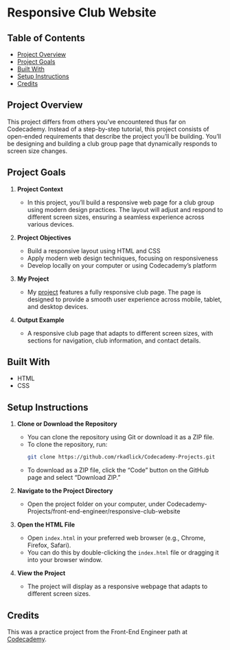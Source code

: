 # Responsive Club Website

## Table of Contents
* [Project Overview](#project-overview)
* [Project Goals](#project-goals)
* [Built With](#built-with)
* [Setup Instructions](#setup-instructions)
* [Credits](#credits)

## Project Overview

This project differs from others you’ve encountered thus far on Codecademy. Instead of a step-by-step tutorial, this project consists of open-ended requirements that describe the project you’ll be building. You’ll be designing and building a club group page that dynamically responds to screen size changes.

## Project Goals

1. **Project Context**
   * In this project, you’ll build a responsive web page for a club group using modern design practices. The layout will adjust and respond to different screen sizes, ensuring a seamless experience across various devices.

2. **Project Objectives**
   * Build a responsive layout using HTML and CSS
   * Apply modern web design techniques, focusing on responsiveness
   * Develop locally on your computer or using Codecademy’s platform

3. **My Project**
   * My [project](https://github.com/rkadlick/Codecademy-Projects/tree/main/front-end-engineer/responsive-club-website) features a fully responsive club page. The page is designed to provide a smooth user experience across mobile, tablet, and desktop devices.

4. **Output Example**
   * A responsive club page that adapts to different screen sizes, with sections for navigation, club information, and contact details.

## Built With
* HTML
* CSS

## Setup Instructions

1. **Clone or Download the Repository**
   * You can clone the repository using Git or download it as a ZIP file.
   * To clone the repository, run:
     ```bash
     git clone https://github.com/rkadlick/Codecademy-Projects.git
     ```
   * To download as a ZIP file, click the “Code” button on the GitHub page and select “Download ZIP.”

2. **Navigate to the Project Directory**
   * Open the project folder on your computer, under Codecademy-Projects/front-end-engineer/responsive-club-website

3. **Open the HTML File**
   * Open `index.html` in your preferred web browser (e.g., Chrome, Firefox, Safari).
   * You can do this by double-clicking the `index.html` file or dragging it into your browser window.

4. **View the Project**
   * The project will display as a responsive webpage that adapts to different screen sizes.

## Credits
This was a practice project from the Front-End Engineer path at [Codecademy](https://www.codecademy.com).
